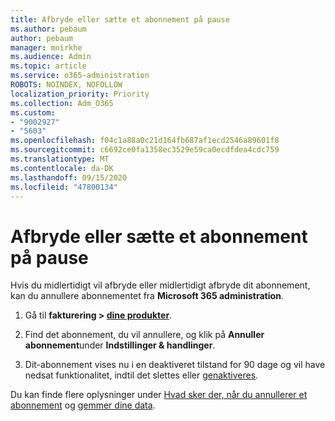 ```yaml
---
title: Afbryde eller sætte et abonnement på pause
ms.author: pebaum
author: pebaum
manager: mnirkhe
ms.audience: Admin
ms.topic: article
ms.service: o365-administration
ROBOTS: NOINDEX, NOFOLLOW
localization_priority: Priority
ms.collection: Adm_O365
ms.custom:
- "9002927"
- "5603"
ms.openlocfilehash: f04c1a88a0c21d164fb687af1ecd2546a89601f8
ms.sourcegitcommit: c6692ce0fa1358ec3529e59ca0ecdfdea4cdc759
ms.translationtype: MT
ms.contentlocale: da-DK
ms.lasthandoff: 09/15/2020
ms.locfileid: "47800134"
---
```

# <a name="suspend-or-pause-a-subscription"></a>Afbryde eller sætte et abonnement på pause

Hvis du midlertidigt vil afbryde eller midlertidigt afbryde dit abonnement, kan du annullere abonnementet fra **Microsoft 365 administration**.

1. Gå til **fakturering > [dine produkter](https://go.microsoft.com/fwlink/p/?linkid=842054)**.

2. Find det abonnement, du vil annullere, og klik på **Annuller abonnement**under **Indstillinger & handlinger**.

3. Dit-abonnement vises nu i en deaktiveret tilstand for 90 dage og vil have nedsat funktionalitet, indtil det slettes eller [genaktiveres](https://docs.microsoft.com/microsoft-365/commerce/subscriptions/reactivate-your-subscription?view=o365-worldwide).

Du kan finde flere oplysninger under [Hvad sker der, når du annullerer et abonnement](https://docs.microsoft.com/microsoft-365/commerce/subscriptions/cancel-your-subscription?view=o365-worldwide#what-happens-when-you-cancel-a-subscription) og [gemmer dine data](https://go.microsoft.com/fwlink/p/?linkid=842054).
